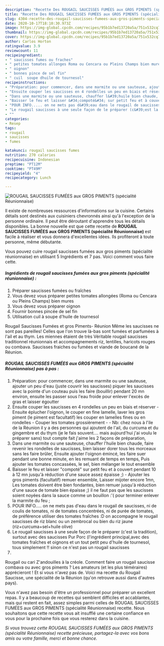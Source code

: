 ```yaml
---
description: "Recette Des ROUGAIL SAUCISSES FUMÉES aux GROS PIMENTS (spécialité Réunionnaise)"
title: "Recette Des ROUGAIL SAUCISSES FUMÉES aux GROS PIMENTS (spécialité Réunionnaise)"
slug: 4304-recette-des-rougail-saucisses-fumees-aux-gros-piments-specialite-reunionnaise
date: 2020-10-17T18:10:30.973Z
image: https://img-global.cpcdn.com/recipes/95b1b7ed13720a5a/751x532cq70/rougail-saucisses-fumees-aux-gros-piments-specialite-reunionnaise-photo-principale-de-la-recette.jpg
thumbnail: https://img-global.cpcdn.com/recipes/95b1b7ed13720a5a/751x532cq70/rougail-saucisses-fumees-aux-gros-piments-specialite-reunionnaise-photo-principale-de-la-recette.jpg
cover: https://img-global.cpcdn.com/recipes/95b1b7ed13720a5a/751x532cq70/rougail-saucisses-fumees-aux-gros-piments-specialite-reunionnaise-photo-principale-de-la-recette.jpg
author: Carlos Horton
ratingvalue: 3.9
reviewcount: 11
recipeingredient:
- " saucisses fumes ou fraches"
- " petites tomates allonges Roma ou Cencara ou Pleins Champs bien mures"
- " oignon"
- " bonnes pince de sel fin"
- " cuil  soupe dhuile de tournesol"
recipeinstructions:
- "Préparation: pour commencer, dans une marmite ou une sauteuse, ajouter un peu d&#39;eau (juste couvrir les saucisses) piquer les saucisses avec la pointe d&#39;un couteau puis les faire (bouillir) pendant 20 mn environ, ensuite les passer sous l&#39;eau froide pour enlever l&#39;excès de gras et laisser égoutter"
- "Ensuite couper les saucisses en 4 rondelles un peu en biais et réserver Ensuite éplucher l&#39;oignon, le couper en fine lamelle, laver les gros piment (le piment est facultatif) les couper en lamelles fines ou en rondelles  Couper les tomates grossièrement  Nb: chez nous à l&#39;ile de la Réunion il y a des personnes qui ajoutent de l&#39;ail, du curcuma et du gingembre et du thym (je le fais souvent.... mais aujourd&#39;hui j&#39;ai voulu le préparer sans) tout compte fait j&#39;aime les 2 façons de préparation,"
- "Dans une marmite ou une sauteuse, chauffer l&#39;huile bien chaude, faire revenir les rondelles de saucisses, bien laisser dorer tous les morceaux sans les faire brûler, Ensuite ajouter l&#39;oignon émincé, les faire suer pendant une bonne minute, en les remuant de temps en temps, Puis ajouter les tomates concassées, le sel, bien mélanger le tout ensemble"
- "Baisser le feu et laisser &#34;compoté&#34; sur petit feu et à couvert pendant 10 à 12 mn jusqu&#39;à réduction d&#39;une sauce assez épaisse ;) Ajouter les gros piments (facultatif) remuer ensemble, Laisser mijoter encore 1mn, Les tomates doivent être bien fondantes, bien remuer jusqu&#39;à réduction d&#39;une sauce de tomate bien épaisse ;) il ne faut pas que les saucisses soient noyées dans la sauce comme un bouillon :&#39;( pour terminer enlever la marmite du feu ;"
- "POUR INFO..... on ne mets pas d&#39;eau dans le rougail de saucisses, ni de coulis de tomates, ni de tomates concentrées, ni de purée de tomates, de préférence utiliser des tomates fraîches :D on accompagne le rougail saucisses de riz blanc ou un zembrocal ou bien du riz jaune (riz+curcuma+sel+huile olive)"
- "Le rougail saucisses à une seule façon de le préparer (c&#39;est la tradition), surtout avec des saucisses Pur Porc (l&#39;ingrédient principal,avec des tomates fraîches et oignons et un tout petit peu d&#39;huile de tournesol, tous simplement !! sinon ce n&#39;est pas un rougail saucisses"
- ""
categories:
- Resep
tags:
- rougail
- saucisses
- fumes

katakunci: rougail saucisses fumes 
nutrition: 270 calories
recipecuisine: Indonesian
preptime: "PT12M"
cooktime: "PT49M"
recipeyield: "4"
recipecategory: Lunch

---
```



![ROUGAIL SAUCISSES FUMÉES aux GROS PIMENTS (spécialité Réunionnaise)](https://img-global.cpcdn.com/recipes/95b1b7ed13720a5a/751x532cq70/rougail-saucisses-fumees-aux-gros-piments-specialite-reunionnaise-photo-principale-de-la-recette.jpg)

Il existe de nombreuses ressources d'informations sur la cuisine. Certains détails sont destinés aux cuisiniers chevronnés ainsi qu'à l'exception de la personne ordinaire. Il peut être déroutant d'apprendre tous les détails disponibles. La bonne nouvelle est que cette recette de <strong> ROUGAIL SAUCISSES FUMÉES aux GROS PIMENTS (spécialité Réunionnaise) </strong> est facile à réaliser et vous donnera d'excellentes idées. Ils profiteront à toute personne, même débutante.

<!--inarticleads1-->

Vous pouvez cuire rougail saucisses fumées aux gros piments (spécialité réunionnaise) en utilisant 5 Ingrédients et 7 pas. Voici comment vous faire cette.

##### Ingrédients de rougail saucisses fumées aux gros piments (spécialité réunionnaise) :

1. Préparer  saucisses fumées ou fraîches
1. Vous devez vous préparer  petites tomates allongées (Roma ou Cencara ou Pleins Champs) bien mures
1. Vous devez vous préparer  oignon
1. Fournir  bonnes pincée de sel fin
1. Utilisation  cuil à soupe d&#39;huile de tournesol


Rougail Saucisses Fumées et gros Piments- Réunion Même les saucisses ne sont pas pareilles! Celles que l&#39;on trouve là-bas sont fumées et parfumées à l&#39;ail et au thym. Les miennes étaient de très Véritable rougail saucisses traditionnel réunionnais et accompagnements riz, lentilles, haricots rouges ou combava. Saucisses fraiches ou fumées et viande de boucané de la Réunion. 

<!--inarticleads2-->

##### ROUGAIL SAUCISSES FUMÉES aux GROS PIMENTS (spécialité Réunionnaise) pas à pas :

1. Préparation: pour commencer, dans une marmite ou une sauteuse, ajouter un peu d&#39;eau (juste couvrir les saucisses) piquer les saucisses avec la pointe d&#39;un couteau puis les faire (bouillir) pendant 20 mn environ, ensuite les passer sous l&#39;eau froide pour enlever l&#39;excès de gras et laisser égoutter
1. Ensuite couper les saucisses en 4 rondelles un peu en biais et réserver - Ensuite éplucher l&#39;oignon, le couper en fine lamelle, laver les gros piment (le piment est facultatif) les couper en lamelles fines ou en rondelles  - Couper les tomates grossièrement -  - Nb: chez nous à l&#39;ile de la Réunion il y a des personnes qui ajoutent de l&#39;ail, du curcuma et du gingembre et du thym (je le fais souvent.... mais aujourd&#39;hui j&#39;ai voulu le préparer sans) tout compte fait j&#39;aime les 2 façons de préparation,
1. Dans une marmite ou une sauteuse, chauffer l&#39;huile bien chaude, faire revenir les rondelles de saucisses, bien laisser dorer tous les morceaux sans les faire brûler, Ensuite ajouter l&#39;oignon émincé, les faire suer pendant une bonne minute, en les remuant de temps en temps, Puis ajouter les tomates concassées, le sel, bien mélanger le tout ensemble
1. Baisser le feu et laisser &#34;compoté&#34; sur petit feu et à couvert pendant 10 à 12 mn jusqu&#39;à réduction d&#39;une sauce assez épaisse ;) - Ajouter les gros piments (facultatif) remuer ensemble, Laisser mijoter encore 1mn, Les tomates doivent être bien fondantes, bien remuer jusqu&#39;à réduction d&#39;une sauce de tomate bien épaisse ;) il ne faut pas que les saucisses soient noyées dans la sauce comme un bouillon :&#39;( pour terminer enlever la marmite du feu ;
1. POUR INFO..... on ne mets pas d&#39;eau dans le rougail de saucisses, ni de coulis de tomates, ni de tomates concentrées, ni de purée de tomates, de préférence utiliser des tomates fraîches :D on accompagne le rougail saucisses de riz blanc ou un zembrocal ou bien du riz jaune (riz+curcuma+sel+huile olive)
1. Le rougail saucisses à une seule façon de le préparer (c&#39;est la tradition), surtout avec des saucisses Pur Porc (l&#39;ingrédient principal,avec des tomates fraîches et oignons et un tout petit peu d&#39;huile de tournesol, tous simplement !! sinon ce n&#39;est pas un rougail saucisses
1. 


Rougail ou cari Z&#39;andouilles à la créole. Comment faire un rougail saucisse combava ou avec gros piments ? Les amateurs (et les plus téméraires) apprécieront ! Et si vous n&#39;avez pas de. Voici ma recette du Rougail Saucisse, une spécialité de la Réunion (qu&#39;on retrouve aussi dans d&#39;autres pays). 

<!--inarticleads1-->

<p>
Vous n'avez pas besoin d'être un professionnel pour préparer un excellent repas. Il y a beaucoup de recettes qui semblent difficiles et accablantes, mais qui restent en fait, assez simples parmi celles de ROUGAIL SAUCISSES FUMÉES aux GROS PIMENTS (spécialité Réunionnaise) recette. Nous souhaitons que cette recette vous ait insufflé une certaine confiance en vous pour la prochaine fois que vous resterez dans la cuisine.
</p>

<p>
<i>Si vous trouvez cette ROUGAIL SAUCISSES FUMÉES aux GROS PIMENTS (spécialité Réunionnaise) recette précieuse, partagez-la avec vos bons amis ou votre famille, merci et bonne chance.</i>
</p>
